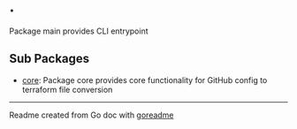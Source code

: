 # .

Package main provides CLI entrypoint

## Sub Packages

* [core](./core): Package core provides core functionality for GitHub config to terraform file conversion

---
Readme created from Go doc with [goreadme](https://github.com/posener/goreadme)
